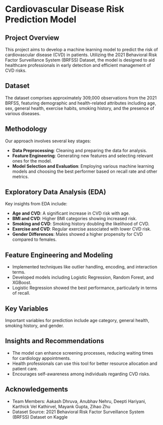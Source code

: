 # Cardiovascular Disease Risk Prediction Model

## Project Overview

This project aims to develop a machine learning model to predict the risk of cardiovascular disease (CVD) in patients. Utilizing the 2021 Behavioral Risk Factor Surveillance System (BRFSS) Dataset, the model is designed to aid healthcare professionals in early detection and efficient management of CVD risks.

## Dataset

The dataset comprises approximately 309,000 observations from the 2021 BRFSS, featuring demographic and health-related attributes including age, sex, general health, exercise habits, smoking history, and the presence of various diseases.

## Methodology

Our approach involves several key stages:

- **Data Preprocessing**: Cleaning and preparing the data for analysis.
- **Feature Engineering**: Generating new features and selecting relevant ones for the model.
- **Model Selection and Evaluation**: Employing various machine learning models and choosing the best performer based on recall rate and other metrics.

## Exploratory Data Analysis (EDA)

Key insights from EDA include:

- **Age and CVD**: A significant increase in CVD risk with age.
- **BMI and CVD**: Higher BMI categories showing increased risk.
- **Smoking and CVD**: Smoking history doubling the likelihood of CVD.
- **Exercise and CVD**: Regular exercise associated with lower CVD risk.
- **Gender Differences**: Males showed a higher propensity for CVD compared to females.

## Feature Engineering and Modeling

- Implemented techniques like outlier handling, encoding, and interaction terms.
- Developed models including Logistic Regression, Random Forest, and XGBoost.
- Logistic Regression showed the best performance, particularly in terms of recall.

## Key Variables

Important variables for prediction include age category, general health, smoking history, and gender.

## Insights and Recommendations

- The model can enhance screening processes, reducing waiting times for cardiology appointments.
- Health professionals can use this tool for better resource allocation and patient care.
- Encourages self-awareness among individuals regarding CVD risks.

## Acknowledgements

- Team Members: Aakash Dhruva, Anubhav Nehru, Deepti Hariyani, Karthick Vel Kathirvel, Mayank Gupta, Zihao Zhu
- Dataset Source: 2021 Behavioral Risk Factor Surveillance System (BRFSS) Dataset on Kaggle
